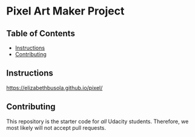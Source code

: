# Pixel Art Maker Project

## Table of Contents

* [Instructions](#instructions)
* [Contributing](#contributing)

## Instructions
https://elizabethbusola.github.io/pixel/

## Contributing

This repository is the starter code for _all_ Udacity students. Therefore, we most likely will not accept pull requests.
